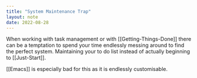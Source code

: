 ```yaml
---
title: "System Maintenance Trap"
layout: note
date: 2022-08-28
---
```


When working with task management or with [[Getting-Things-Done]] there can be a temptation to spend your time endlessly messing around to find the perfect system. Maintaining your to do list instead of actually beginning to [[Just-Start]].

[[Emacs]] is especially bad for this as it is endlessly customisable.